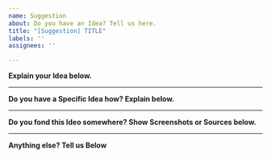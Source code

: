 ```yaml
---
name: Suggestion
about: Do you have an Idea? Tell us here.
title: "[Suggestion] TITLE"
labels: ''
assignees: ''

---
```


**Explain your Idea below.**

-----
**Do you have a Specific Idea how? Explain below.**

-----
**Do you fond this Ideo somewhere? Show Screenshots or Sources below.**

-----
**Anything else? Tell us Below**

